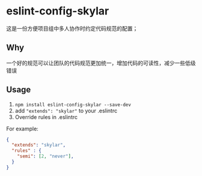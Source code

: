 # eslint-config-skylar
这是一份方便项目组中多人协作时约定代码规范的配置；

## Why

一个好的规范可以让团队的代码规范更加统一，增加代码的可读性，减少一些低级错误

## Usage

1. `npm install eslint-config-skylar --save-dev`
2. add `"extends": "skylar"` to your .eslintrc
3. Override rules in .eslintrc

For example:
```json
{
  "extends": "skylar",
  "rules" : {
    "semi": [2, "never"],
  }
}
```